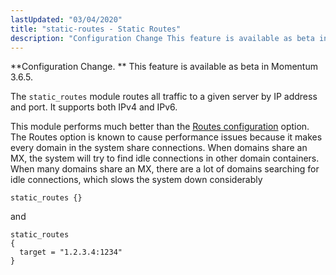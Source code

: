 ```yaml
---
lastUpdated: "03/04/2020"
title: "static-routes - Static Routes"
description: "Configuration Change This feature is available as beta in Momentum 3 6 5 The static routes module routes all traffic to a given server by IP address and port It supports both I Pv 4 and I Pv 6 This module performs much better than the Routes configuration option The..."
---
```


<a name="idp21496928"></a> 

**Configuration Change. ** This feature is available as beta in Momentum 3.6.5.

The `static_routes` module routes all traffic to a given server by IP address and port. It supports both IPv4 and IPv6.

This module performs much better than the [Routes configuration](/momentum/3/3-reference/3-reference-conf-ref-routes) option. The Routes option is known to cause performance issues because it makes every domain in the system share connections. When domains share an MX, the system will try to find idle connections in other domain containers. When many domains share an MX, there are a lot of domains searching for idle connections, which slows the system down considerably

<a name="modules.static_routes.example"></a> 


`static_routes {}`

and

```
static_routes
{
  target = "1.2.3.4:1234"
}
```